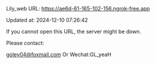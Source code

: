 Lily_web URL: https://ae6d-61-165-102-156.ngrok-free.app

Updated at: 2024-12-10 07:26:42

If you cannot open this URL, the server might be down.

Please contact: 

goley04@foxmail.com Or Wechat:GL_yeaH